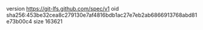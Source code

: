 version https://git-lfs.github.com/spec/v1
oid sha256:453be32cea8c279130e7af4816bdb1ac27e7eb2ab6866913768abd81e73b00c4
size 163621
